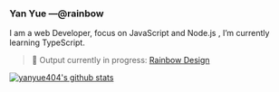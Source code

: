 ### Yan Yue —@rainbow

I am a web Developer, focus on JavaScript and Node.js , I’m currently learning TypeScript.

> :rainbow: Output currently in progress:  [Rainbow Design](https://github.com/rainbow-design)

[![yanyue404's github stats](https://github-readme-stats.vercel.app/api?username=yanyue404&show_icons=true&hide_title=true])](https://github.com/yanyue404)


<!--
**yanyue404/yanyue404** is a ✨ _special_ ✨ repository because its `README.md` (this file) appears on your GitHub profile.

Here are some ideas to get you started:

- 🔭 I’m currently working on ...
- 🌱 I’m currently learning ...
- 👯 I’m looking to collaborate on ...
- 🤔 I’m looking for help with ...
- 💬 Ask me about ...
- 📫 How to reach me: ...
- 😄 Pronouns: ...
- ⚡ Fun fact: ...
-->
